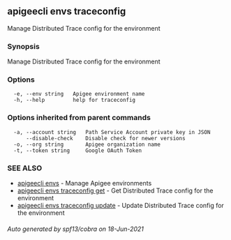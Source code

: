## apigeecli envs traceconfig

Manage Distributed Trace config for the environment

### Synopsis

Manage Distributed Trace config for the environment

### Options

```
  -e, --env string   Apigee environment name
  -h, --help         help for traceconfig
```

### Options inherited from parent commands

```
  -a, --account string   Path Service Account private key in JSON
      --disable-check    Disable check for newer versions
  -o, --org string       Apigee organization name
  -t, --token string     Google OAuth Token
```

### SEE ALSO

* [apigeecli envs](apigeecli_envs.md)	 - Manage Apigee environments
* [apigeecli envs traceconfig get](apigeecli_envs_traceconfig_get.md)	 - Get Distributed Trace config for the environment
* [apigeecli envs traceconfig update](apigeecli_envs_traceconfig_update.md)	 - Update Distributed Trace config for the environment

###### Auto generated by spf13/cobra on 18-Jun-2021
